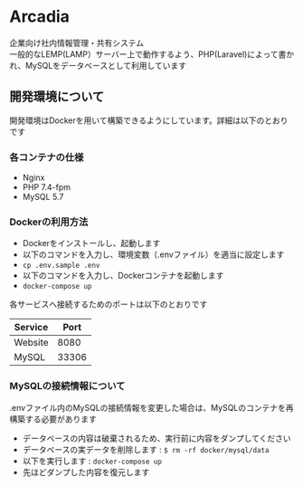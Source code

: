 # Arcadia
企業向け社内情報管理・共有システム  
一般的なLEMP(LAMP）サーバー上で動作するよう、PHP(Laravel)によって書かれ、MySQLをデータベースとして利用しています

## 開発環境について
開発環境はDockerを用いて構築できるようにしています。詳細は以下のとおりです

### 各コンテナの仕様
- Nginx
- PHP 7.4-fpm
- MySQL 5.7

### Dockerの利用方法
- Dockerをインストールし、起動します
- 以下のコマンドを入力し、環境変数（.envファイル）を適当に設定します
- `cp .env.sample .env`
- 以下のコマンドを入力し、Dockerコンテナを起動します
- `docker-compose up`

各サービスへ接続するためのポートは以下のとおりです

| Service      | Port                    |
| ------------ | ----------------------- |
| Website      | 8080 | 
| MySQL        | 33306 |

### MySQLの接続情報について
.envファイル内のMySQLの接続情報を変更した場合は、MySQLのコンテナを再構築する必要があります
- データベースの内容は破棄されるため、実行前に内容をダンプしてください
- データベースの実データを削除します : `$ rm -rf docker/mysql/data`
- 以下を実行します : `docker-compose up` 
- 先ほどダンプした内容を復元します

